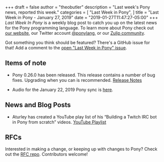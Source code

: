 +++
draft = false
author = "theobutler"
description = "Last week's Pony news, reported this week."
categories = [
    "Last Week in Pony",
]
title = "Last Week in Pony - January 27, 2019"
date = "2019-01-27T11:47:27-05:00"
+++
_Last Week In Pony_ is a weekly blog post to catch you up on the latest news for the Pony programming language. To learn more about Pony check out [our website](https://ponylang.io), our Twitter account [@ponylang](https://twitter.com/ponylang), or our [Zulip community](https://ponylang.zulipchat.com).

Got something you think should be featured? There's a GitHub issue for that! Add a comment to the [open "Last Week in Pony" issue](https://github.com/ponylang/ponylang.github.io/issues?q=is%3Aissue+is%3Aopen+label%3Alast-week-in-pony).
<!--more-->

## Items of note

- Pony 0.26.0 has been released. This release contains a number of bug fixes. Upgrading when you can is recommended. [Release Notes](https://www.ponylang.io/blog/2019/01/0.26.0-released/)

- Audio for the January 22, 2019 Pony sync is [here](https://sync-recordings.ponylang.io/r/2019_01_22.m4a).

## News and Blog Posts

- Aturley has created a YouTube play list of his “Building a Twitch IRC bot in Pony from scratch” videos. [YouTube Playlist](https://youtu.be/W1Q9Igm9heU?list=PLLhCH5zYT00GiUs8iM0S-coXHh-_P_bDS)

## RFCs

Interested in making a change, or keeping up with changes to Pony? Check out the [RFC repo](https://github.com/ponylang/rfcs). Contributors welcome!
